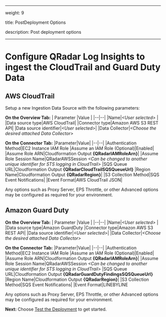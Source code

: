 
---

weight: 9

title: PostDeployment Options

description: Post deployment options

---

  

# Configure QRadar Log Insights to ingest the CloudTrail and Guard Duty Data

  

## AWS CloudTrail

Setup a new Ingestion Data Source with the following parameters:

**On the Overview Tab:**
| Parameter |Value  |
|--|--|
|Name|*\<User selected>* |
|Data source type|AWS CloudTrail|
|Connector type|Amazon AWS S3 REST API|
|Data source identifier|*\<User selected>*|
|Data Collector|*\<Choose the desired attached Data Collector>*

**On the Connector Tab:**
|Parameter|Value|
|--|--|
|Authentication Method|EC2 Instance IAM Role
|Assume an IAM Role (Optional)|Enabled|
|Assume Role ARN|Cloudformation Output **{QRadarIAMRoleArn}**|
|Assume Role Session Name|QRadarAWSSession *\<Can be changed to another unique identifier for STS logging in CloudTrail>*
|SQS Queue URL|Cloudformation Output **{QRadarCloudTrailSQSQueueUrl}**
|Region Name|Cloudformation Output **{QRadarRegion}**|
|S3 Collection Method|SQS Event Notifications|
|Event Format|AWS CloudTrail JSON|

Any options such as Proxy Server, EPS Throttle, or other Advanced options may be configured as required for your environment.


  

## Amazon Guard Duty

**On the Overview Tab:**
| Parameter |Value  |
|--|--|
|Name|*\<User selected>* |
|Data source type|Amazon GuardDuty
|Connector type|Amazon AWS S3 REST API|
|Data source identifier|*\<User selected>*|
|Data Collector|*\<Choose the desired attached Data Collector>*

**On the Connector Tab:**
|Parameter|Value|
|--|--|
|Authentication Method|EC2 Instance IAM Role
|Assume an IAM Role (Optional)|Enabled|
|Assume Role ARN|Cloudformation Output **{QRadarIAMRoleArn}**|
|Assume Role Session Name|QRadarAWSSession *\<Can be changed to another unique identifier for STS logging in CloudTrail>*
|SQS Queue URL|Cloudformation Output **{QRadarGuardDutyFindingsSQSQueueUrl}**
|Region Name|Cloudformation Output **{QRadarRegion}**|
|S3 Collection Method|SQS Event Notifications|
|Event Format|LINEBYLINE

Any options such as Proxy Server, EPS Throttle, or other Advanced options may be configured as required for your environment.


**Next:** Choose [Test the Deployment](/test-deployment/index.html) to get started.